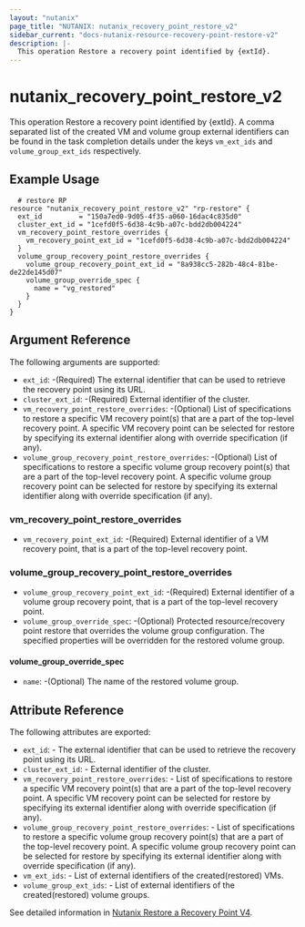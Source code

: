 ```yaml
---
layout: "nutanix"
page_title: "NUTANIX: nutanix_recovery_point_restore_v2"
sidebar_current: "docs-nutanix-resource-recovery-point-restore-v2"
description: |-
  This operation Restore a recovery point identified by {extId}.
---
```


# nutanix_recovery_point_restore_v2
This operation Restore a recovery point identified by {extId}.
A comma separated list of the created VM and volume group external identifiers can be found in the task completion details under the keys `vm_ext_ids` and `volume_group_ext_ids` respectively.

## Example Usage

``` hcl
  # restore RP
resource "nutanix_recovery_point_restore_v2" "rp-restore" {
  ext_id         = "150a7ed0-9d05-4f35-a060-16dac4c835d0"
  cluster_ext_id = "1cefd0f5-6d38-4c9b-a07c-bdd2db004224"
  vm_recovery_point_restore_overrides {
    vm_recovery_point_ext_id = "1cefd0f5-6d38-4c9b-a07c-bdd2db004224"
  }
  volume_group_recovery_point_restore_overrides {
    volume_group_recovery_point_ext_id = "8a938cc5-282b-48c4-81be-de22de145d07"
    volume_group_override_spec {
      name = "vg_restored"
    }
  }
}

```


## Argument Reference

The following arguments are supported:

* `ext_id`: -(Required) The external identifier that can be used to retrieve the recovery point using its URL.
* `cluster_ext_id`: -(Required) External identifier of the cluster.
* `vm_recovery_point_restore_overrides`: -(Optional) List of specifications to restore a specific VM recovery point(s) that are a part of the top-level recovery point. A specific VM recovery point can be selected for restore by specifying its external identifier along with override specification (if any).
* `volume_group_recovery_point_restore_overrides`: -(Optional) List of specifications to restore a specific volume group recovery point(s) that are a part of the top-level recovery point. A specific volume group recovery point can be selected for restore by specifying its external identifier along with override specification (if any).


### vm_recovery_point_restore_overrides

* `vm_recovery_point_ext_id`: -(Required) External identifier of a VM recovery point, that is a part of the top-level recovery point.

### volume_group_recovery_point_restore_overrides

* `volume_group_recovery_point_ext_id`: -(Required) External identifier of a volume group recovery point, that is a part of the top-level recovery point.
* `volume_group_override_spec`: -(Optional) Protected resource/recovery point restore that overrides the volume group configuration. The specified properties will be overridden for the restored volume group.

#### volume_group_override_spec

* `name`: -(Optional) The name of the restored volume group.


## Attribute Reference

The following attributes are exported:

* `ext_id`: - The external identifier that can be used to retrieve the recovery point using its URL.
* `cluster_ext_id`: - External identifier of the cluster.
* `vm_recovery_point_restore_overrides`: - List of specifications to restore a specific VM recovery point(s) that are a part of the top-level recovery point. A specific VM recovery point can be selected for restore by specifying its external identifier along with override specification (if any).
* `volume_group_recovery_point_restore_overrides`: - List of specifications to restore a specific volume group recovery point(s) that are a part of the top-level recovery point. A specific volume group recovery point can be selected for restore by specifying its external identifier along with override specification (if any).
* `vm_ext_ids`: - List of external identifiers of the created(restored) VMs.
* `volume_group_ext_ids`: - List of external identifiers of the created(restored) volume groups.

See detailed information in [Nutanix Restore a Recovery Point V4](https://developers.nutanix.com/api-reference?namespace=dataprotection&version=v4.0#tag/RecoveryPoints/operation/restoreRecoveryPoint).

